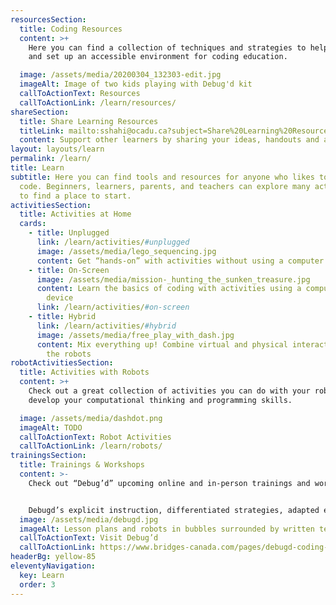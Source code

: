 ```yaml
---
resourcesSection:
  title: Coding Resources
  content: >+
    Here you can find a collection of techniques and strategies to help create
    and set up an accessible environment for coding education.

  image: /assets/media/20200304_132303-edit.jpg
  imageAlt: Image of two kids playing with Debug'd kit
  callToActionText: Resources
  callToActionLink: /learn/resources/
shareSection:
  title: Share Learning Resources
  titleLink: mailto:sshahi@ocadu.ca?subject=Share%20Learning%20Resources
  content: Support other learners by sharing your ideas, handouts and activities.
layout: layouts/learn
permalink: /learn/
title: Learn
subtitle: Here you can find tools and resources for anyone who likes to learn to
  code. Beginners, learners, parents, and teachers can explore many activities
  to find a place to start.
activitiesSection:
  title: Activities at Home
  cards:
    - title: Unplugged
      link: /learn/activities/#unplugged
      image: /assets/media/lego_sequencing.jpg
      content: Get “hands-on” with activities without using a computer or digital device
    - title: On-Screen
      image: /assets/media/mission-_hunting_the_sunken_treasure.jpg
      content: Learn the basics of coding with activities using a computer or digital
        device
      link: /learn/activities/#on-screen
    - title: Hybrid
      link: /learn/activities/#hybrid
      image: /assets/media/free_play_with_dash.jpg
      content: Mix everything up! Combine virtual and physical interactions, or invite
        the robots
robotActivitiesSection:
  title: Activities with Robots
  content: >+
    Check out a great collection of activities you can do with your robots to
    develop your computational thinking and programming skills.

  image: /assets/media/dashdot.png
  imageAlt: TODO
  callToActionText: Robot Activities
  callToActionLink: /learn/robots/
trainingsSection:
  title: Trainings & Workshops
  content: >-
    Check out “Debug’d” upcoming online and in-person trainings and workshops.


    Debugd’s explicit instruction, differentiated strategies, adapted electronic and ready-to-print materials deliver meaningful participation in classroom coding regardless of challenges
  image: /assets/media/debugd.jpg
  imageAlt: Lesson plans and robots in bubbles surrounded by written text Debug'd
  callToActionText: Visit Debug’d
  callToActionLink: https://www.bridges-canada.com/pages/debugd-coding-curriculum
headerBg: yellow-85
eleventyNavigation:
  key: Learn
  order: 3
---
```

